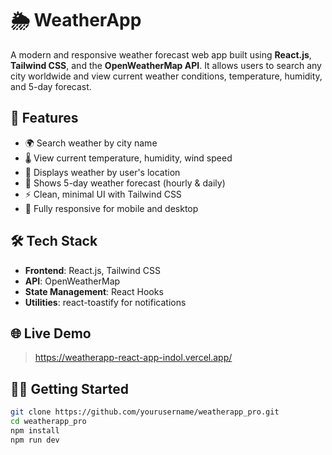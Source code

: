 # 🌦️ WeatherApp

A modern and responsive weather forecast web app built using **React.js**, **Tailwind CSS**, and the **OpenWeatherMap API**. It allows users to search any city worldwide and view current weather conditions, temperature, humidity, and 5-day forecast.

## 🚀 Features

- 🌍 Search weather by city name
- 🌡️ View current temperature, humidity, wind speed
- 📍 Displays weather by user's location
- 📆 Shows 5-day weather forecast (hourly & daily)
- ⚡ Clean, minimal UI with Tailwind CSS
- 📱 Fully responsive for mobile and desktop

## 🛠️ Tech Stack

- **Frontend**: React.js, Tailwind CSS
- **API**: OpenWeatherMap
- **State Management**: React Hooks
- **Utilities**: react-toastify for notifications

## 🌐 Live Demo

> https://weatherapp-react-app-indol.vercel.app/

## 🧑‍💻 Getting Started

```bash
git clone https://github.com/yourusername/weatherapp_pro.git
cd weatherapp_pro
npm install
npm run dev
